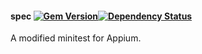 #### spec [![Gem Version](https://badge.fury.io/rb/spec.png)](http://rubygems.org/gems/spec)[![Dependency Status](https://gemnasium.com/bootstraponline/spec.png)](https://gemnasium.com/bootstraponline/spec)

A modified minitest for Appium.
